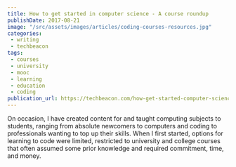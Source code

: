 ```yaml
---
title: How to get started in computer science - A course roundup
publishDate: 2017-08-21
image: "/src/assets/images/articles/coding-courses-resources.jpg"
categories:
 - writing
 - techbeacon
tags:
 - courses
 - university
 - mooc
 - learning
 - education
 - coding
publication_url: https://techbeacon.com/how-get-started-computer-science-course-roundup
---
```


On occasion, I have created content for and taught computing subjects to students, ranging from absolute newcomers to computers and coding to professionals wanting to top up their skills. When I first started, options for learning to code were limited, restricted to university and college courses that often assumed some prior knowledge and required commitment, time, and money.
